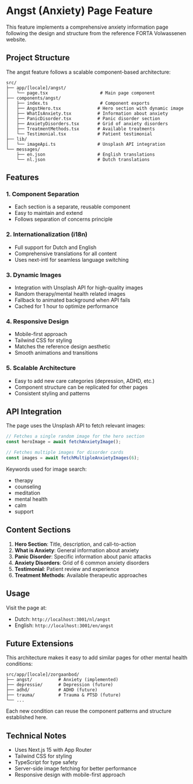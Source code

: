 # Angst (Anxiety) Page Feature

This feature implements a comprehensive anxiety information page following the design and structure from the reference FORTA Volwassenen website.

## Project Structure

The angst feature follows a scalable component-based architecture:

```
src/
├── app/[locale]/angst/
│   └── page.tsx                    # Main page component
├── components/angst/
│   ├── index.ts                    # Component exports
│   ├── AngstHero.tsx              # Hero section with dynamic image
│   ├── WhatIsAnxiety.tsx          # Information about anxiety
│   ├── PanicDisorder.tsx          # Panic disorder section
│   ├── AnxietyDisorders.tsx       # Grid of anxiety disorders
│   ├── TreatmentMethods.tsx       # Available treatments
│   └── Testimonial.tsx            # Patient testimonial
├── lib/
│   └── imageApi.ts                # Unsplash API integration
└── messages/
    ├── en.json                    # English translations
    └── nl.json                    # Dutch translations
```

## Features

### 1. **Component Separation**

- Each section is a separate, reusable component
- Easy to maintain and extend
- Follows separation of concerns principle

### 2. **Internationalization (i18n)**

- Full support for Dutch and English
- Comprehensive translations for all content
- Uses next-intl for seamless language switching

### 3. **Dynamic Images**

- Integration with Unsplash API for high-quality images
- Random therapy/mental health related images
- Fallback to animated background when API fails
- Cached for 1 hour to optimize performance

### 4. **Responsive Design**

- Mobile-first approach
- Tailwind CSS for styling
- Matches the reference design aesthetic
- Smooth animations and transitions

### 5. **Scalable Architecture**

- Easy to add new care categories (depression, ADHD, etc.)
- Component structure can be replicated for other pages
- Consistent styling and patterns

## API Integration

The page uses the Unsplash API to fetch relevant images:

```typescript
// Fetches a single random image for the hero section
const heroImage = await fetchAnxietyImage();

// Fetches multiple images for disorder cards
const images = await fetchMultipleAnxietyImages(6);
```

Keywords used for image search:

- therapy
- counseling
- meditation
- mental health
- calm
- support

## Content Sections

1. **Hero Section**: Title, description, and call-to-action
2. **What is Anxiety**: General information about anxiety
3. **Panic Disorder**: Specific information about panic attacks
4. **Anxiety Disorders**: Grid of 6 common anxiety disorders
5. **Testimonial**: Patient review and experience
6. **Treatment Methods**: Available therapeutic approaches

## Usage

Visit the page at:

- Dutch: `http://localhost:3001/nl/angst`
- English: `http://localhost:3001/en/angst`

## Future Extensions

This architecture makes it easy to add similar pages for other mental health conditions:

```
src/app/[locale]/zorgaanbod/
├── angst/          # Anxiety (implemented)
├── depressie/      # Depression (future)
├── adhd/           # ADHD (future)
├── trauma/         # Trauma & PTSD (future)
└── ...
```

Each new condition can reuse the component patterns and structure established here.

## Technical Notes

- Uses Next.js 15 with App Router
- Tailwind CSS for styling
- TypeScript for type safety
- Server-side image fetching for better performance
- Responsive design with mobile-first approach
